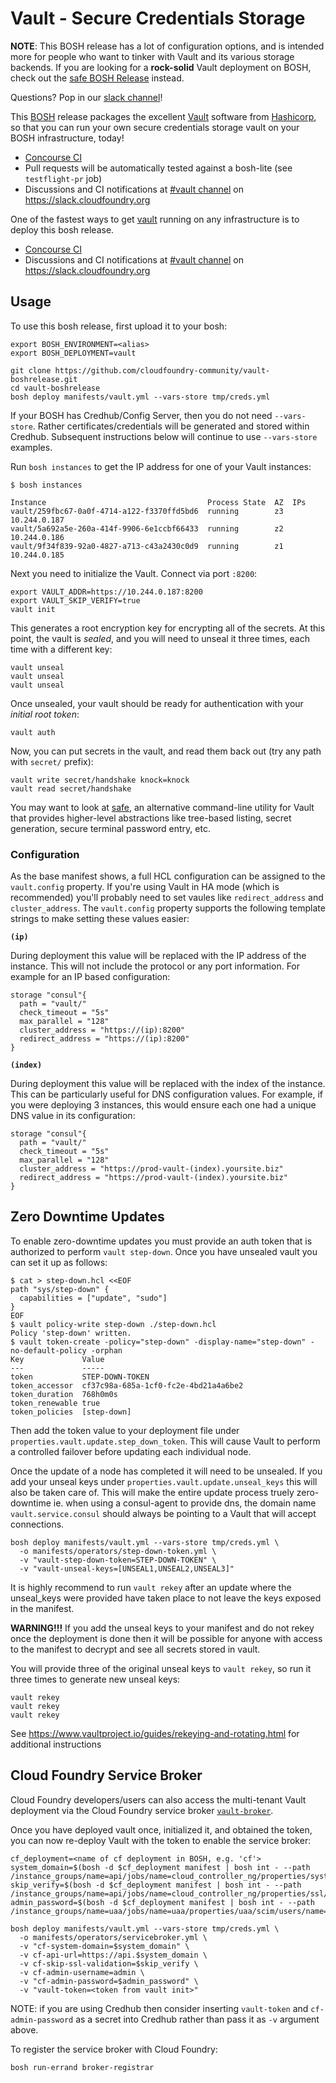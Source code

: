 Vault - Secure Credentials Storage
==================================

**NOTE**: This BOSH release has a lot of configuration options,
and is intended more for people who want to tinker with Vault and
its various storage backends.  If you are looking for a
**rock-solid** Vault deployment on BOSH, check out the [safe BOSH
Release](https://github.com/cloudfoundry-community/safe-boshrelease)
instead.

Questions? Pop in our [slack channel](https://cloudfoundry.slack.com/messages/vault/)!

This [BOSH][bosh] release packages the excellent [Vault][vault]
software from [Hashicorp][hashicorp], so that you can run your own
secure credentials storage vault on your BOSH infrastructure,
today!

* [Concourse CI](https://ci.starkandwayne.com/teams/main/pipelines/vault-boshrelease)
* Pull requests will be automatically tested against a bosh-lite (see `testflight-pr` job)
* Discussions and CI notifications at [#vault channel](https://cloudfoundry.slack.com/messages/C22176QDP/) on https://slack.cloudfoundry.org

One of the fastest ways to get [vault](https://about.vault.com/) running on any infrastructure is to deploy this bosh release.

* [Concourse CI](https://ci.starkandwayne.com/teams/main/pipelines/vault-boshrelease)
* Discussions and CI notifications at [#vault channel](https://cloudfoundry.slack.com/messages/C22176QDP/) on https://slack.cloudfoundry.org

## Usage

To use this bosh release, first upload it to your bosh:

```
export BOSH_ENVIRONMENT=<alias>
export BOSH_DEPLOYMENT=vault

git clone https://github.com/cloudfoundry-community/vault-boshrelease.git
cd vault-boshrelease
bosh deploy manifests/vault.yml --vars-store tmp/creds.yml
```

If your BOSH has Credhub/Config Server, then you do not need `--vars-store`. Rather certificates/credentials will be generated and stored within Credhub. Subsequent instructions below will continue to use `--vars-store` examples.

Run `bosh instances` to get the IP address for one of your Vault instances:

```
$ bosh instances

Instance                                    Process State  AZ  IPs
vault/259fbc67-0a0f-4714-a122-f3370ffd5bd6  running        z3  10.244.0.187
vault/5a692a5e-260a-414f-9906-6e1ccbf66433  running        z2  10.244.0.186
vault/9f34f839-92a0-4827-a713-c43a2430c0d9  running        z1  10.244.0.185
```

Next you need to initialize the Vault. Connect via port `:8200`:

```
export VAULT_ADDR=https://10.244.0.187:8200
export VAULT_SKIP_VERIFY=true
vault init
```

This generates a root encryption key for encrypting all of the
secrets.  At this point, the vault is _sealed_, and you will need
to unseal it three times, each time with a different key:

```
vault unseal
vault unseal
vault unseal
```

Once unsealed, your vault should be ready for authentication with
your _initial root token_:

```
vault auth
```

Now, you can put secrets in the vault, and read them back out (try any path with `secret/` prefix):

```
vault write secret/handshake knock=knock
vault read secret/handshake
```

You may want to look at [safe][safe], an alternative command-line
utility for Vault that provides higher-level abstractions like
tree-based listing, secret generation, secure terminal password
entry, etc.

### Configuration

As the base manifest shows, a full HCL configuration can be assigned to the `vault.config` property. If you're using 
Vault in HA mode (which is recommended) you'll probably need to set vaules like `redirect_address` and `cluster_address`.
The `vault.config` property supports the following template strings to make setting these values easier: 

**`(ip)`**

During deployment this value will be replaced with the IP address of the instance. This will not include the protocol or
any port information. For example for an IP based configuration:

```hcl
storage "consul"{
  path = "vault/"
  check_timeout = "5s"
  max_parallel = "128"
  cluster_address = "https://(ip):8200"
  redirect_address = "https://(ip):8200"
}
```

**`(index)`**

During deployment this value will be replaced with the index of the instance. This can be particularly useful for DNS
configuration values. For example, if you were deploying 3 instances, this would ensure each one had a unique DNS value
in its configuration:

```hcl
storage "consul"{
  path = "vault/"
  check_timeout = "5s"
  max_parallel = "128"
  cluster_address = "https://prod-vault-(index).yoursite.biz"
  redirect_address = "https://prod-vault-(index).yoursite.biz"
}
```

Zero Downtime Updates
---------------------

To enable zero-downtime updates you must provide an auth token that is authorized to perform `vault step-down`. Once you have unsealed vault you can set it up as follows:

```
$ cat > step-down.hcl <<EOF
path "sys/step-down" {
  capabilities = ["update", "sudo"]
}
EOF
$ vault policy-write step-down ./step-down.hcl
Policy 'step-down' written.
$ vault token-create -policy="step-down" -display-name="step-down" -no-default-policy -orphan
Key             Value
---             -----
token          	STEP-DOWN-TOKEN
token_accessor 	cf37c98a-685a-1cf0-fc2e-4bd21a4a6be2
token_duration 	768h0m0s
token_renewable true
token_policies  [step-down]
```

Then add the token value to your deployment file under `properties.vault.update.step_down_token`. This will cause Vault to perform a controlled failover before updating each individual node.

Once the update of a node has completed it will need to be unsealed. If you add your unseal keys under `properties.vault.update.unseal_keys` this will also be taken care of. This will make the entire update process truely zero-downtime ie. when using a consul-agent to provide dns, the domain name `vault.service.consul` should always be pointing to a Vault that will accept connections.

```
bosh deploy manifests/vault.yml --vars-store tmp/creds.yml \
  -o manifests/operators/step-down-token.yml \
  -v "vault-step-down-token=STEP-DOWN-TOKEN" \
  -v "vault-unseal-keys=[UNSEAL1,UNSEAL2,UNSEAL3]"
```


It is highly recommend to run `vault rekey` after an update where the unseal_keys were provided have taken place to not leave the keys exposed in the manifest.

**WARNING!!!** If you add the unseal keys to your manifest and do not rekey once the deployment is done then it will be possible for anyone with access to the manifest to decrypt and see all secrets stored in vault.

You will provide three of the original unseal keys to `vault rekey`, so run it three times to generate new unseal keys:

```
vault rekey
vault rekey
vault rekey
```

See https://www.vaultproject.io/guides/rekeying-and-rotating.html for additional instructions

Cloud Foundry Service Broker
----------------------------

Cloud Foundry developers/users can also access the multi-tenant Vault deployment via the Cloud Foundry service broker [`vault-broker`](https://github.com/cloudfoundry-community/vault-broker).

Once you have deployed vault once, initialized it, and obtained the token, you can now re-deploy Vault with the token to enable the service broker:

```
cf_deployment=<name of cf deployment in BOSH, e.g. 'cf'>
system_domain=$(bosh -d $cf_deployment manifest | bosh int - --path /instance_groups/name=api/jobs/name=cloud_controller_ng/properties/system_domain)
skip_verify=$(bosh -d $cf_deployment manifest | bosh int - --path /instance_groups/name=api/jobs/name=cloud_controller_ng/properties/ssl/skip_cert_verify)
admin_password=$(bosh -d $cf_deployment manifest | bosh int - --path /instance_groups/name=uaa/jobs/name=uaa/properties/uaa/scim/users/name=admin/password)

bosh deploy manifests/vault.yml --vars-store tmp/creds.yml \
  -o manifests/operators/servicebroker.yml \
  -v "cf-system-domain=$system_domain" \
  -v cf-api-url=https://api.$system_domain \
  -v cf-skip-ssl-validation=$skip_verify \
  -v cf-admin-username=admin \
  -v "cf-admin-password=$admin_password" \
  -v "vault-token=<token from vault init>"
```

NOTE: if you are using Credhub then consider inserting `vault-token` and `cf-admin-password` as a secret into Credhub rather than pass it as `-v` argument above.

To register the service broker with Cloud Foundry:

```
bosh run-errand broker-registrar
```

[BOSH]:      https://bosh.io
[vault]:     https://vaultproject.io
[hashicorp]: https://hashicorp.com
[safe]:      https://github.com/starkandwayne/safe
